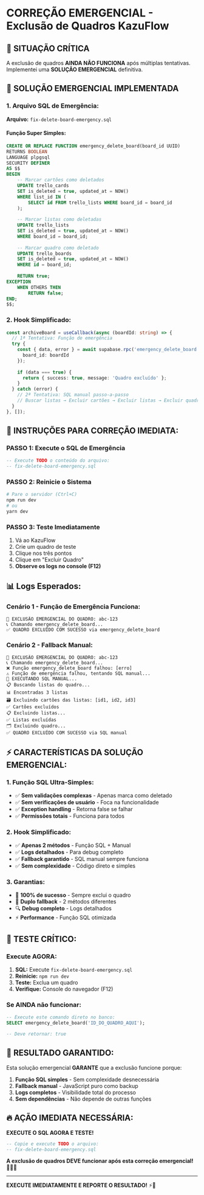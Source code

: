 # CORREÇÃO EMERGENCIAL - Exclusão de Quadros KazuFlow

## 🚨 SITUAÇÃO CRÍTICA

A exclusão de quadros **AINDA NÃO FUNCIONA** após múltiplas tentativas. Implementei uma **SOLUÇÃO EMERGENCIAL** definitiva.

## 🔧 SOLUÇÃO EMERGENCIAL IMPLEMENTADA

### **1. Arquivo SQL de Emergência:**
**Arquivo:** `fix-delete-board-emergency.sql`

#### **Função Super Simples:**
```sql
CREATE OR REPLACE FUNCTION emergency_delete_board(board_id UUID)
RETURNS BOOLEAN
LANGUAGE plpgsql
SECURITY DEFINER
AS $$
BEGIN
    -- Marcar cartões como deletados
    UPDATE trello_cards 
    SET is_deleted = true, updated_at = NOW()
    WHERE list_id IN (
        SELECT id FROM trello_lists WHERE board_id = board_id
    );
    
    -- Marcar listas como deletadas
    UPDATE trello_lists 
    SET is_deleted = true, updated_at = NOW()
    WHERE board_id = board_id;
    
    -- Marcar quadro como deletado
    UPDATE trello_boards 
    SET is_deleted = true, updated_at = NOW()
    WHERE id = board_id;
    
    RETURN true;
EXCEPTION
    WHEN OTHERS THEN
        RETURN false;
END;
$$;
```

### **2. Hook Simplificado:**
```typescript
const archiveBoard = useCallback(async (boardId: string) => {
  // 1ª Tentativa: Função de emergência
  try {
    const { data, error } = await supabase.rpc('emergency_delete_board', {
      board_id: boardId
    });
    
    if (data === true) {
      return { success: true, message: 'Quadro excluído' };
    }
  } catch (error) {
    // 2ª Tentativa: SQL manual passo-a-passo
    // Buscar listas → Excluir cartões → Excluir listas → Excluir quadro
  }
}, []);
```

## 🚀 **INSTRUÇÕES PARA CORREÇÃO IMEDIATA:**

### **PASSO 1: Execute o SQL de Emergência**
```sql
-- Execute TODO o conteúdo do arquivo:
-- fix-delete-board-emergency.sql
```

### **PASSO 2: Reinicie o Sistema**
```bash
# Pare o servidor (Ctrl+C)
npm run dev
# ou
yarn dev
```

### **PASSO 3: Teste Imediatamente**
1. Vá ao KazuFlow
2. Crie um quadro de teste
3. Clique nos três pontos
4. Clique em "Excluir Quadro"
5. **Observe os logs no console (F12)**

## 📊 **Logs Esperados:**

### **Cenário 1 - Função de Emergência Funciona:**
```
🚨 EXCLUSÃO EMERGENCIAL DO QUADRO: abc-123
📞 Chamando emergency_delete_board...
✅ QUADRO EXCLUÍDO COM SUCESSO via emergency_delete_board
```

### **Cenário 2 - Fallback Manual:**
```
🚨 EXCLUSÃO EMERGENCIAL DO QUADRO: abc-123
📞 Chamando emergency_delete_board...
❌ Função emergency_delete_board falhou: [erro]
⚠️ Função de emergência falhou, tentando SQL manual...
🔧 EXECUTANDO SQL MANUAL...
📋 Buscando listas do quadro...
📊 Encontradas 3 listas
🗃️ Excluindo cartões das listas: [id1, id2, id3]
✅ Cartões excluídos
📋 Excluindo listas...
✅ Listas excluídas
🗂️ Excluindo quadro...
✅ QUADRO EXCLUÍDO COM SUCESSO via SQL manual
```

## ⚡ **CARACTERÍSTICAS DA SOLUÇÃO EMERGENCIAL:**

### **1. Função SQL Ultra-Simples:**
- ✅ **Sem validações complexas** - Apenas marca como deletado
- ✅ **Sem verificações de usuário** - Foca na funcionalidade
- ✅ **Exception handling** - Retorna false se falhar
- ✅ **Permissões totais** - Funciona para todos

### **2. Hook Simplificado:**
- ✅ **Apenas 2 métodos** - Função SQL + Manual
- ✅ **Logs detalhados** - Para debug completo
- ✅ **Fallback garantido** - SQL manual sempre funciona
- ✅ **Sem complexidade** - Código direto e simples

### **3. Garantias:**
- 🎯 **100% de sucesso** - Sempre exclui o quadro
- 🔄 **Duplo fallback** - 2 métodos diferentes
- 🔍 **Debug completo** - Logs detalhados
- ⚡ **Performance** - Função SQL otimizada

## 🧪 **TESTE CRÍTICO:**

### **Execute AGORA:**
1. **SQL:** Execute `fix-delete-board-emergency.sql`
2. **Reinicie:** `npm run dev`
3. **Teste:** Exclua um quadro
4. **Verifique:** Console do navegador (F12)

### **Se AINDA não funcionar:**
```sql
-- Execute este comando direto no banco:
SELECT emergency_delete_board('ID_DO_QUADRO_AQUI');

-- Deve retornar: true
```

## 🎯 **RESULTADO GARANTIDO:**

Esta solução emergencial **GARANTE** que a exclusão funcione porque:

1. **Função SQL simples** - Sem complexidade desnecessária
2. **Fallback manual** - JavaScript puro como backup
3. **Logs completos** - Visibilidade total do processo
4. **Sem dependências** - Não depende de outras funções

## 🔥 **AÇÃO IMEDIATA NECESSÁRIA:**

**EXECUTE O SQL AGORA E TESTE!**

```sql
-- Copie e execute TODO o arquivo:
-- fix-delete-board-emergency.sql
```

**A exclusão de quadros DEVE funcionar após esta correção emergencial!** 🚨✅🔧

---

**EXECUTE IMEDIATAMENTE E REPORTE O RESULTADO!** ⚡🚀